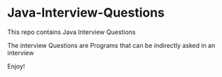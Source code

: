 # Java-Interview-Questions
This repo contains Java Interview Questions 

The interview Questions are Programs that can be indirectly asked in an interview

Enjoy!
